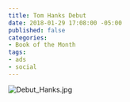 ```yaml
---
title: Tom Hanks Debut
date: 2018-01-29 17:08:00 -05:00
published: false
categories:
- Book of the Month
tags:
- ads
- social
---
```


![Debut_Hanks.jpg](/uploads/Debut_Hanks.jpg)
